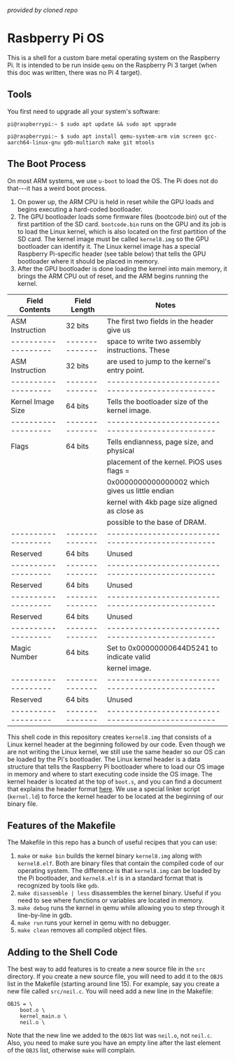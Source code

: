 *provided by cloned repo*


# Rasbperry Pi OS

This is a shell for a custom bare metal operating system on the Raspberry Pi. It is intended to be run inside `qemu` on the Raspberry Pi 3 target (when this doc was written, there was no Pi 4 target).

## Tools

You first need to upgrade all your system's software:

```
pi@raspberrypi:~ $ sudo apt update && sudo apt upgrade
```


```
pi@raspberrypi:~ $ sudo apt install qemu-system-arm vim screen gcc-aarch64-linux-gnu gdb-multiarch make git mtools
```




## The Boot Process

On most ARM systems, we use `u-boot` to load the OS. The Pi does not do that---it has a weird boot process.

1. On power up, the ARM CPU is held in reset while the GPU loads and begins executing a hard-coded bootloader. 
2. The GPU bootloader loads some firmware files (bootcode.bin) out of the first partition of the SD card. `bootcode.bin` runs on the GPU and its job is to load the Linux kernel, which is also located on the first partition of the SD card. The kernel image must be called `kernel8.img` so the GPU bootloader can identify it. The Linux kernel image has a special Raspberry Pi-specific header (see table below) that tells the GPU bootloader where it should be placed in memory.
3. After the GPU bootloader is done loading the kernel into main memory, it brings the ARM CPU out of reset, and the ARM begins running the kernel.

| Field Contents    | Field Length | Notes                                           |
|-------------------|--------------|-------------------------------------------------|
| ASM Instruction   | 32 bits      | The first two fields in the header give us      |
|-------------------|--------------| space to write two assembly instructions. These |
| ASM Instruction   | 32 bits      | are used to jump to the kernel's entry point.   |
|-------------------|--------------|-------------------------------------------------|
| Kernel Image Size | 64 bits      | Tells the bootloader size of the kernel image.  |
|-------------------|--------------|-------------------------------------------------|
| Flags             | 64 bits      | Tells endianness, page size, and physical       |
|                   |              | placement of the kernel. PiOS uses flags =      |
|                   |              | 0x0000000000000002 which gives us little endian |
|                   |              | kernel with 4kb page size aligned as close as   |
|                   |              | possible to the base of DRAM.                   |
|-------------------|--------------|-------------------------------------------------|
| Reserved          | 64 bits      | Unused                                          |
|-------------------|--------------|-------------------------------------------------|
| Reserved          | 64 bits      | Unused                                          |
|-------------------|--------------|-------------------------------------------------|
| Reserved          | 64 bits      | Unused                                          |
|-------------------|--------------|-------------------------------------------------|
| Magic Number      | 64 bits      | Set to 0x00000000644D5241 to indicate valid     |
|                   |              | kernel image.
|-------------------|--------------|-------------------------------------------------|
| Reserved          | 64 bits      | Unused                                          |
|-------------------|--------------|-------------------------------------------------|





This shell code in this repository creates `kernel8.img` that consists of a Linux kernel header at the beginning followed by our code. Even though we are not writing the Linux kernel, we still use the same header so our OS can be loaded by the Pi's bootloader. The Linux kernel header is a data structure that tells the Raspberry Pi bootloader where to load our OS image in memory and where to start executing code inside the OS image. The kernel header is located at the top of `boot.s`, and you can find a document that explains the header format [here](https://www.kernel.org/doc/Documentation/arm64/booting.txt). We use a special linker script (`kernel.ld`) to force the kernel header to be located at the beginning of our binary file.


## Features of the Makefile

The Makefile in this repo has a bunch of useful recipes that you can use:

1. `make` or `make bin` builds the kernel binary `kernel8.img` along with `kernel8.elf`. Both are binary files that contain the compiled code of our operating system. The difference is that `kernel8.img` can be loaded by the Pi bootloader, and `kernel8.elf` is in a standard format that is recognized by tools like `gdb`.
2. `make disassemble | less` disassembles the kernel binary. Useful if you need to see where functions or variables are located in memory.
3. `make debug` runs the kernel in qemu while allowing you to step through it line-by-line in gdb.
4. `make run` runs your kernel in qemu with no debugger.
5. `make clean` removes all compiled object files.

## Adding to the Shell Code

The best way to add features is to create a new source file in the `src` directory. If you create a new source file, you will need to add it to the `OBJS` list in the Makefile (starting around line 15). For example, say you create a new file called `src/neil.c`. You will need add a new line in the Makefile:


```
OBJS = \
	boot.o \
    kernel_main.o \
    neil.o \

```

Note that the new line we added to the `OBJS` list was `neil.o`, not `neil.c`. Also, you need to make sure you have an empty line after the last element of the `OBJS` list, otherwise `make` will complain.



